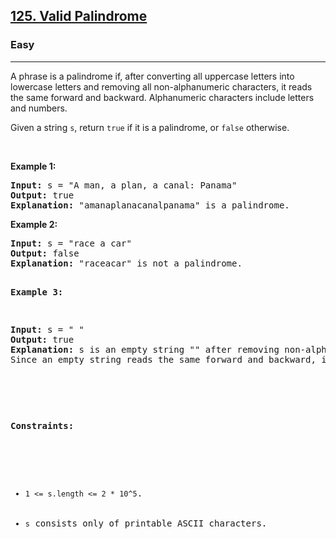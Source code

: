 <h2><a href="https://leetcode.com/problems/valid-palindrome/">125. Valid Palindrome</a></h2><h3>Easy</h3><hr><div><p>A phrase is a palindrome if, after converting all uppercase letters into lowercase letters and removing all non-alphanumeric characters, it reads the same forward and backward. Alphanumeric characters include letters and numbers.

Given a string <code>s</code>, return <code>true</code> if it is a palindrome, or <code>false</code> otherwise.
<p>&nbsp;</p>
<p><strong>Example 1:</strong></p>
<pre><strong>Input:</strong> s = "A man, a plan, a canal: Panama"
<strong>Output:</strong> true
<strong>Explanation:</strong> "amanaplanacanalpanama" is a palindrome.
</pre>

<p><strong>Example 2:</strong></p>
<pre><strong>Input:</strong> s = "race a car"
<strong>Output:</strong> false
<strong>Explanation:</strong> "raceacar" is not a palindrome.

<p><strong>Example 3:</strong></p>
<pre><strong>Input:</strong> s = " "
<strong>Output:</strong> true
<strong>Explanation:</strong> s is an empty string "" after removing non-alphanumeric characters.
Since an empty string reads the same forward and backward, it is a palindrome.

<p>&nbsp;</p>
<p><strong>Constraints:</strong></p>

<ul>
	<li><code>1 <= s.length <= 2 * 10^5</code>.</li>
	<li><code>s</code> consists only of printable ASCII characters.</li>
</ul>
</div>